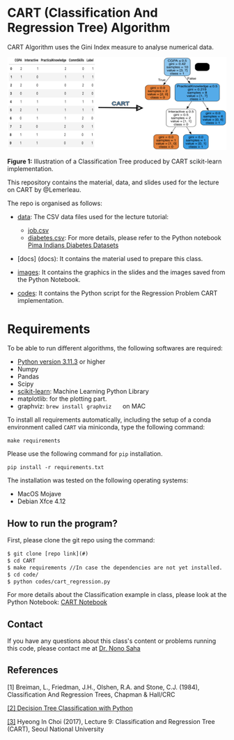 # CART (Classification And Regression Tree) Algorithm

CART Algorithm uses the Gini Index measure to analyse numerical data. 

![images/cart_illustration.png](images/cart_illustration.png)

**Figure 1:** Illustration of a Classification Tree produced by CART scikit-learn implementation. 


This repository contains the material, data, and slides used for the lecture on CART by @Lemerleau. 


The repo is organised as follows:

- [data](data/): The CSV data files used for the lecture tutorial:
	-  [job.csv](data/jobs.cs)
	-  [diabetes.csv](data/diabetes.csv): For more details, please refer to the Python notebook [Pima Indians Diabetes Datasets](https://www.kaggle.com/datasets/uciml/pima-indians-diabetes-database)

- [docs] (docs): It contains the material used to prepare this class. 
- [images](images/): It contains the graphics in the slides and the images saved from the Python Notebook.
- [codes](src/): It contains the Python script for the Regression Problem CART implementation.

# Requirements
To be able to run different algorithms, the following softwares are required:

- [Python version 3.11.3](https://www.python.org/downloads/release/python-3113/) or higher
- Numpy
- Pandas
- Scipy
- [scikit-learn](https://scikit-learn.org/stable/): Machine Learning Python Library
- matplotlib: for the plotting part.
- graphviz: `` brew install graphviz	`` on MAC

To install all requirements automatically, including the setup of a conda environment called `CART` via miniconda, type the following command:

```
make requirements
```
Please use the following command for `pip` installation. 

```
pip install -r requirements.txt
```

The installation was tested on the following operating systems:

* MacOS Mojave
* Debian Xfce 4.12

## How to run the program?
First, please clone the git repo using the command:

```
$ git clone [repo link](#)
$ cd CART
$ make requirements //In case the dependencies are not yet installed.  
$ cd code/
$ python codes/cart_regression.py
```

For more details about the Classification example in class, please look at the Python Notebook: [CART Notebook](notebooks/CART.ipynb)

## Contact
If you have any questions about this class's content or problems running this code, please contact me at [Dr. Nono Saha](mailto:cyrillecardinale@gmail.com.?subject=[GitHub]%20CART%20Lecture%20Material) 


## References
<a id="1">[1]</a> 
Breiman, L., Friedman, J.H., Olshen, R.A. and Stone, C.J. (1984), Classification And Regression Trees, Chapman & Hall/CRC

<a id="2" href="https://www.datacamp.com/tutorial/decision-tree-classification-python?dc_referrer=https%3A%2F%2Fwww.google.com%2F">[2] Decision Tree Classification with Python</a> 

<a id="3" href="https://www.math.snu.ac.kr/~hichoi/machinelearning/lecturenotes/CART.pdf">[3]</a>
Hyeong In Choi (2017), Lecture 9: Classification and Regression Tree (CART), Seoul National University







